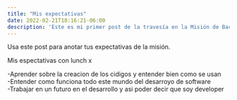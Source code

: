 ```yaml
---
title: "Mis expectativas"
date: 2022-02-21T18:16:21-06:00
description: 'Este es mi primer post de la travesía en la Misión de Backend con Node JS de Launch X.'
---
```


Usa este post para anotar tus expectativas de la misión.

Mis espectativas con lunch x

-Aprender sobre la creacion de los cidigos y entender bien como se usan  
-Entender como funciona todo este mundo del desarroyo de software  
-Trabajar en un futuro en el desarrollo y asi poder decir que soy developer

